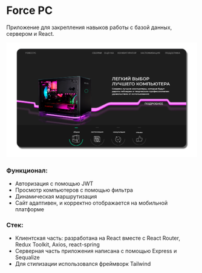 # Force PC

Приложение для закрепления навыков работы с базой данных, сервером и React.

<img width="800" alt="Screenshot 2022-09-05 at 18 25 10" src="https://github.com/PotapovNikolay/forcePC/blob/main/server/content/CasesImages/forcePC.png?raw=true">

### Функционал:

-   Авторизация с помощью JWT
-   Просмотр компьютеров с помощью фильтра
-   Динамическая маршрутизация
-   Сайт адаптивен, и корректно отображается на мобильной платформе

### Стек:

-   Клиентская часть: разработана на React вместе с React Router, Redux Toolkit, Axios, react-spring
-   Серверная часть приложения написана с помощью Express и Sequalize
-   Для стилизации использовался фреймворк Tailwind

